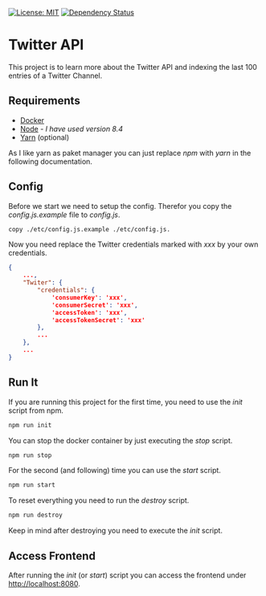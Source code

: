 [![License: MIT](https://img.shields.io/badge/License-MIT-yellow.svg)](https://opensource.org/licenses/MIT) [![Dependency Status](https://www.versioneye.com/user/projects/59b51ee1368b08003311bd9d/badge.svg?style=flat-square)](https://www.versioneye.com/user/projects/59b51ee1368b08003311bd9d)

# Twitter API
This project is to learn more about the Twitter API and indexing the last 100 entries of a Twitter Channel.

## Requirements
* [Docker](https://www.docker.com/)
* [Node](https://nodejs.org/) - _I have used version 8.4_
* [Yarn](https://yarnpkg.com) (optional)

As I like yarn as paket manager you can just replace _npm_ with _yarn_ in the following documentation.

## Config
Before we start we need to setup the config. Therefor you copy the _config.js.example_ file to _config.js_.
```bash
copy ./etc/config.js.example ./etc/config.js.
```

Now you need replace the Twitter credentials marked with _xxx_ by your own credentials.
```json
{
	...,
	"Twiter": {
        "credentials": {
            'consumerKey': 'xxx',
            'consumerSecret': 'xxx',
            'accessToken': 'xxx',
            'accessTokenSecret': 'xxx'
        },
        ...
    },
    ...
}
```

## Run It
If you are running this project for the first time, you need to use the _init_ script from npm.
```bash
npm run init
```

You can stop the docker container by just executing the _stop_ script.
```bash
npm run stop
```

For the second (and following) time you can use the _start_ script.
```bash
npm run start
```

To reset everything you need to run the _destroy_ script.
```bash
npm run destroy
```
Keep in mind after destroying you need to execute the _init_ script.

## Access Frontend
After running the _init_ (or _start_) script you can access the frontend under [http://localhost:8080](http://localhost:8080).
